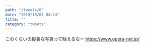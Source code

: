 ```yaml
---
path: "/tweets/6"
date: "2019/10/03 04:24"
title: ""
category: "tweets"
---
```


このくらいの縦長な写真って映えるなー
https://www.opera-net.jp/
